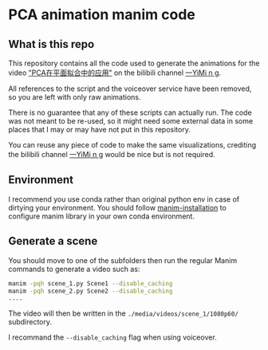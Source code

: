 # PCA animation manim code

## What is this repo

This repository contains all the code used to generate the animations for the video ["PCA在平面拟合中的应用"]() on the bilibili channel [一YiMi n g](https://space.bilibili.com/496878537?spm_id_from=333.788.0.0).

All references to the script and the voiceover service have been removed, so you are left with only raw animations.

There is no guarantee that any of these scripts can actually run. The code was not meant to be re-used, so it might need some external data in some places that I may or may have not put in this repository.

You can reuse any piece of code to make the same visualizations, crediting the bilibili channel [一YiMi n g](https://space.bilibili.com/496878537?spm_id_from=333.788.0.0) would be nice but is not required.

## Environment

I recommend you use conda rather than original python env in case of dirtying your environment.
You should follow [manim-installation](https://docs.manim.community/en/stable/installation.html) to configure manim library in your own conda environment.

## Generate a scene

You should move to one of the subfolders then run the regular Manim commands to generate a video such as:

```bash
manim -pqh scene_1.py Scene1 --disable_caching
manim -pqh scene_2.py Scene2 --disable_caching
....
```

The video will then be written in the ``./media/videos/scene_1/1080p60/`` subdirectory.

I recommand the ``--disable_caching`` flag when using voiceover.

